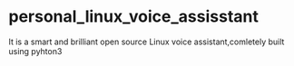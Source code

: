# personal_linux_voice_assisstant
It is a smart and brilliant open source Linux voice assistant,comletely built using pyhton3
